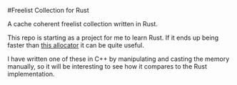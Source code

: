 #Freelist Collection for Rust

A cache coherent freelist collection written in Rust.

This repo is starting as a project for me to learn Rust.  If it ends up being faster than [this allocator](https://docs.rs/allocators/0.1.9/allocators/freelist/struct.FreeList.html) it can be quite useful.

I have written one of these in C++ by manipulating and casting the memory manually, so it will be interesting to see how it compares to the Rust implementation.
